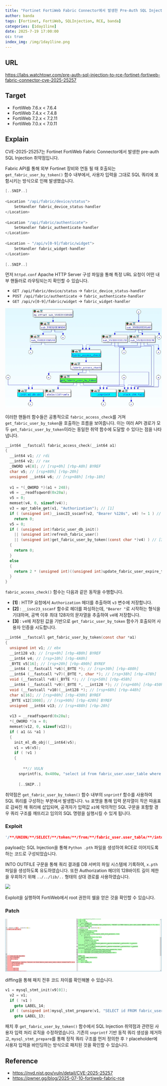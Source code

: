 ```yaml
---
title: "Fortinet FortiWeb Fabric Connector에서 발생한 Pre‑Auth SQL Injection을 통한 RCE 취약점"
author: banda
tags: [Fortinet, FortiWeb, SQLInjection, RCE, banda]
categories: [1day1line]
date: 2025-7-19 17:00:00
cc: true
index_img: /img/1day1line.png
---
```


## URL

https://labs.watchtowr.com/pre-auth-sql-injection-to-rce-fortinet-fortiweb-fabric-connector-cve-2025-25257

## Target

- FortiWeb 7.6.x < 7.6.4
- FortiWeb 7.4.x < 7.4.8
- FortiWeb 7.2.x < 7.2.11
- FortiWeb 7.0.x < 7.0.11

## Explain

CVE-2025-25257는 Fortinet FortiWeb Fabric Connector에서 발생한 pre-auth SQL Injection 취약점입니다.

Fabric API를 통해 외부 Fortinet 장비와 연동 될 때 호출되는 `get_fabric_user_by_token()` 함수 내부에서, 사용자 입력을 그대로 SQL 쿼리에 포함시키는 방식으로 인해 발생했습니다.

```c
[..SNIP..]

<Location "/api/fabric/device/status">
    SetHandler fabric_device_status-handler
</Location>

<Location "/api/fabric/authenticate">
    SetHandler fabric_authenticate-handler
</Location>

<Location ~ "/api/v[0-9]/fabric/widget">
    SetHandler fabric_widget-handler
</Location>

[..SNIP..]
```

먼저 `httpd.conf` Apache HTTP Server 구성 파일을 통해 특정 URL 요청이 어떤 내부 핸들러로 라우팅되는지 확인할 수 있습니다.

- `GET /api/fabric/device/status` → `fabric_device_status-handler`
- `POST /api/fabric/authenticate` → `fabric_authenticate-handler`
- `GET /api/v[0-9]/fabric/widget` → `fabric_widget-handler`

![](CVE-2025-25257/image1.png)

이러한 핸들러 함수들은 공통적으로 `fabric_access_check`를 거쳐 `get_fabric_user_by_token`을 호출하는 흐름을 보여줍니다. 이는 여러 API 경로가 모두 `get_fabric_user_by_token`이라는 동일한 취약 함수에 도달할 수 있다는 점을 나타냅니다.

```c
__int64 __fastcall fabric_access_check(__int64 a1)
{
  __int64 v1; // rdi
  __int64 v2; // rax
  _OWORD v4[8]; // [rsp+0h] [rbp-A0h] BYREF
  char v5; // [rsp+80h] [rbp-20h]
  unsigned __int64 v6; // [rsp+88h] [rbp-18h]

  v1 = *(_QWORD *)(a1 + 248);
  v6 = __readfsqword(0x28u);
  v5 = 0;
  memset(v4, 0, sizeof(v4));
  v3 = apr_table_get(v1, "Authorization"); // [1]
  if ( (unsigned int)__isoc23_sscanf(v2, "Bearer %128s", v4) != 1 ) // [2]
    return 0;
  v5 = 0;
  if ( (unsigned int)fabric_user_db_init()
    || (unsigned int)refresh_fabric_user()
    || (unsigned int)get_fabric_user_by_token((const char *)v4) ) // [3]
  {
    return 0;
  }
  else
  {
    return 2 * (unsigned int)((unsigned int)update_fabric_user_expire_time_by_token((const char *)v4) == 0);
  }
}
```

`fabric_access_check()` 함수는 다음과 같은 동작을 수행합니다.

- **[1]** : HTTP 요청에서 `Authorization` 헤더를 추출하여 `v3` 변수에 저장합니다.
- **[2]** : `__isoc23_sscanf` 함수로 헤더를 파싱하는데, `"Bearer "`로 시작하는 형식을 기대하며, 공백 이후 최대 128자의 문자열을 추출하여 `v4`에 저장합니다.
- **[3]** : `v4`에 저장된 값을 기반으로 `get_fabric_user_by_token` 함수가 호출되어 사용자 인증을 시도합니다.

```c
__int64 __fastcall get_fabric_user_by_token(const char *a1)
{
  unsigned int v1; // ebx
  __int128 v3; // [rsp+0h] [rbp-4B0h] BYREF
  __int64 v4; // [rsp+10h] [rbp-4A0h]
  _BYTE v5[16]; // [rsp+20h] [rbp-490h] BYREF
  __int64 (__fastcall *v6)(_BYTE *); // [rsp+30h] [rbp-480h]
  __int64 (__fastcall *v7)(_BYTE *, char *); // [rsp+38h] [rbp-478h]
  void (__fastcall *v8)(_BYTE *); // [rsp+58h] [rbp-458h]
  __int64 (__fastcall *v9)(_BYTE *, __int128 *); // [rsp+60h] [rbp-450h]
  void (__fastcall *v10)(__int128 *); // [rsp+68h] [rbp-448h]
  char s[16]; // [rsp+80h] [rbp-430h] BYREF
  _BYTE v12[1008]; // [rsp+90h] [rbp-420h] BYREF
  unsigned __int64 v13; // [rsp+488h] [rbp-28h]

  v13 = __readfsqword(0x28u);
  *(_OWORD *)s = 0;
  memset(v12, 0, sizeof(v12));
  if ( a1 && *a1 )
  {
    init_ml_db_obj((__int64)v5);
    v1 = v6(v5);
    if ( !v1 )
    {
    
	    **// VULN
      snprintf(s, 0x400u, "select id from fabric_user.user_table where token='%s'", a1);**
      
      [..SNIP..]
```

취약점은 `get_fabric_user_by_token()` 함수 내부의 `snprintf` 함수를 사용하여 SQL 쿼리를 구성하는 부분에서 발생합니다. `%s` 포맷을 통해 입력 문자열이 작은 따옴표로 감싸진 채 쿼리에 삽입되며, 공격자가 입력값 `a1`에 악의적인 SQL 구문을 포함할 경우 쿼리 구조를 깨뜨리고 임의의 SQL 명령을 실행시킬 수 있게 됩니다.

### Exploit

```c
'/**/UNION/**/SELECT/**/token/**/from/**/fabric_user.user_table/**/into/**/outfile/**/'../../lib/python3.10/site-packages/x.pth'
```

payload는 SQL Injection을 통해 `Python .pth` 파일을 생성하여 RCE로 이어지도록 하는 코드로 구성되었습니다. 

INTO OUTFILE 구문을 통해 쿼리 결과를 DB 서버의 파일 시스템에 기록하여, `x.pth` 파일을 생성하도록 유도하였습니다. 또한 Authorization 헤더의 128바이트 길이 제한을 우회하기 위해 `../../lib/..` 형태의 상대 경로를 사용하였습니다. 

![](CVE-2025-25257/image2.gif)

Exploit을 실행하여 FortiWeb에서 root 권한의 쉘을 얻은 것을 확인할 수 있습니다.

### Patch

![](CVE-2025-25257/image3.png)

diffing을 통해 패치 전후 코드 차이를 확인해볼 수 있습니다.

```c
v1 = mysql_stmt_init(v9[0]);
  v2 = v1;
  if ( !v1 )
    goto LABEL_14;
  if ( (unsigned int)mysql_stmt_prepare(v1, "SELECT id FROM fabric_user.user_table WHERE token = ?", 53) )
    goto LABEL_13;
```

패치 후 `get_fabric_user_by_token()` 함수에서 SQL Injection 취약점과 관련된 사용자 입력 처리 로직을 수정하였습니다. 기존의 `snprintf` 기반 동적 쿼리 생성을 제거하고, `mysql_stmt_prepare`를 통해 정적 쿼리 구조를 먼저 정의한 후 `?` placeholder에 사용자 입력을 바인딩하는 방식으로 패치된 것을 확인할 수 있습니다.
    
## Reference

- https://nvd.nist.gov/vuln/detail/CVE-2025-25257
- https://pwner.gg/blog/2025-07-10-fortiweb-fabric-rce